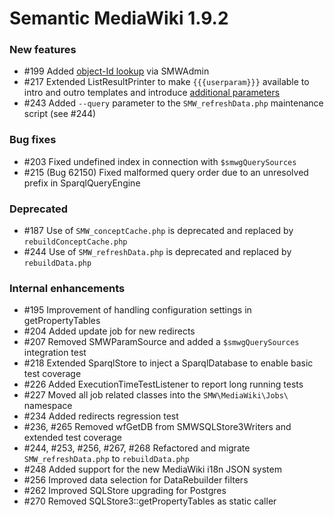# Semantic MediaWiki 1.9.2


### New features

* #199 Added [object-Id lookup][id-lookup] via SMWAdmin
* #217 Extended ListResultPrinter to make `{{{userparam}}}` available to intro and outro templates and introduce [additional parameters][217]
* #243 Added `--query` parameter to the `SMW_refreshData.php` maintenance script (see #244)

### Bug fixes

* #203 Fixed undefined index in connection with `$smwgQuerySources`
* #215 (Bug 62150) Fixed malformed query order due to an unresolved prefix in SparqlQueryEngine

### Deprecated 
* #187 Use of `SMW_conceptCache.php` is deprecated and replaced by `rebuildConceptCache.php`
* #244 Use of `SMW_refreshData.php` is deprecated and replaced by `rebuildData.php`

### Internal enhancements

* #195 Improvement of handling configuration settings in getPropertyTables
* #204 Added update job for new redirects
* #207 Removed SMWParamSource and added a `$smwgQuerySources` integration test
* #218 Extended SparqlStore to inject a SparqlDatabase to enable basic test coverage
* #226 Added ExecutionTimeTestListener to report long running tests
* #227 Moved all job related classes into the `SMW\MediaWiki\Jobs\` namespace
* #234 Added redirects regression test
* #236, #265 Removed wfGetDB from SMWSQLStore3Writers and extended test coverage
* #244, #253, #256, #267, #268 Refactored and migrate `SMW_refreshData.php` to `rebuildData.php`
* #248 Added support for the new MediaWiki i18n JSON system
* #256 Improved data selection for DataRebuilder filters
* #262 Improved SQLStore upgrading for Postgres
* #270 Removed SQLStore3::getPropertyTables as static caller

[id-lookup]: https://www.semantic-mediawiki.org/wiki/Help:Object_ID_lookup
[217]: https://github.com/SemanticMediaWiki/SemanticMediaWiki/pull/217
